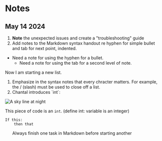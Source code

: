 # Notes
## May 14 2024

<ol>
<li> <strong>Note</strong> the unexpected issues and create a "troubleshooting" guide</li>
<li> Add notes to the Markdown syntax handout re hyphen for simple bullet and tab for next point, indented. 
</ol>

- Need a note for using the hyphen for a bullet.
  - Need a note for using the tab for a second level of note.

Now I am starting a new list.
<ol>
<li> Emphasize in the syntax notes that every chracter matters. For example, the / (slash) must be used to close off a list.
<li> Chantal introduces `int`: </li>
</ol>



![A sky line at night](https://plus.unsplash.com/premium_photo-1663840344832-2b69b167acd7?w=900&auto=format&fit=crop&q=60&ixlib=rb-4.0.3&ixid=M3wxMjA3fDB8MHxlZGl0b3JpYWwtZmVlZHwxfHx8ZW58MHx8fHx8)



This piece of code is an `int`.
(define int: variable is an integer)

```
If this:
    then that
```

<ol>
</li> Always finish one task in Markdown before starting another</li>
</ol>




